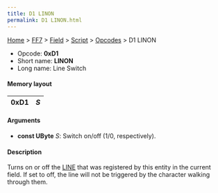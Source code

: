 ```yaml
---
title: D1 LINON
permalink: D1 LINON.html
---
```


[Home](../../../../Main%20Page.md) > [FF7](../../../../FF7.md) > [Field](../../../Field.md) > [Script](../../Script.md) > [Opcodes](../Opcodes.md) > D1 LINON

-   Opcode: **0xD1**
-   Short name: **LINON**
-   Long name: Line Switch

#### Memory layout

| 0xD1 | *S* |
|------|-----|

#### Arguments

-   **const UByte** *S*: Switch on/off (1/0, respectively).

#### Description

Turns on or off the [LINE][] that was registered by this entity in the
current field. If set to off, the line will not be triggered by the
character walking through them.

  [LINE]: D0%20LINE.md "wikilink"
